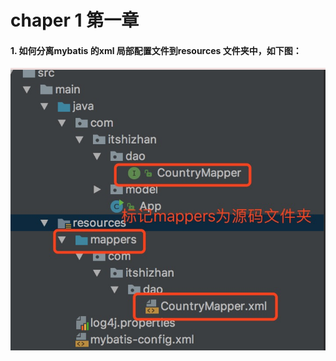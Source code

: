 # chaper 1 第一章

#### 1. 如何分离mybatis 的xml 局部配置文件到resources 文件夹中，如下图：

![image-20181016012643131](./assets/image-20181016012643131.png)





